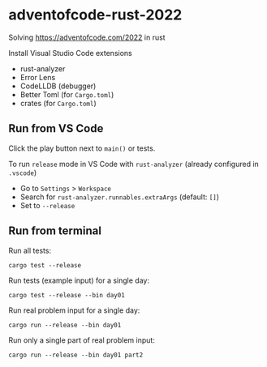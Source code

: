 # adventofcode-rust-2022
Solving https://adventofcode.com/2022 in rust

Install Visual Studio Code extensions
* rust-analyzer
* Error Lens
* CodeLLDB (debugger)
* Better Toml (for `Cargo.toml`)
* crates (for `Cargo.toml`)

## Run from VS Code

Click the play button next to `main()` or tests.

To run `release` mode in VS Code with `rust-analyzer` (already configured in `.vscode`)
- Go to `Settings` > `Workspace`
- Search for `rust-analyzer.runnables.extraArgs` (default: `[]`)
- Set to `--release`

## Run from terminal

Run all tests:
```
cargo test --release
```

Run tests (example input) for a single day:
```
cargo test --release --bin day01
```

Run real problem input for a single day:
```
cargo run --release --bin day01
```

Run only a single part of real problem input:
```
cargo run --release --bin day01 part2
```
